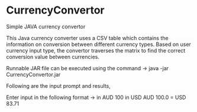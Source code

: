 # CurrencyConvertor
Simple JAVA currency convertor

This Java currency converter uses a CSV table which contains the information on conversion between different currency types.
Based on user currency input type, the convertor traverses the matrix to find the correct conversion value between currencies.

Runnable JAR file can be executed using the command -> java -jar CurrencyConvertor.jar

Following are the input prompt and results,

Enter input in the following format -> <cc1><amount1> in <cc2>
AUD 100 in USD
AUD 100.0 = USD 83.71

